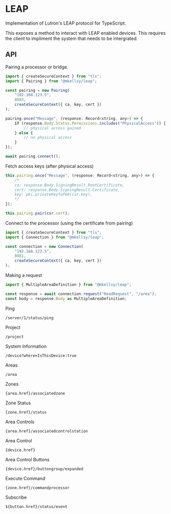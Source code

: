 # LEAP
Implementation of Lutron's LEAP protocol for TypeScript.

This exposes a method to interact with LEAP enabled devices. This requires the client to impliment the system that needs to be intergrated.

## API
Pairing a processor or bridge.
```js
import { createSecureContext } from "tls";
import { Pairing } from "@mkellsy/leap";

const pairing = new Pairing(
    "192.168.123.5",
    8083,
    createSecureContext({ ca, key, cert })
);

pairing.once("Message", (response: Record<string, any>) => {
    if (response.Body.Status.Permissions.includes("PhysicalAccess")) {
        // physical access gained
    } else {
        // no physical access
    }
});

await pairing.connect();
```

Fetch access keys (after physical access)
```js
this.pairing.once("Message", (response: Record<string, any>) => {
    /*
    ca: response.Body.SigningResult.RootCertificate,
    cert: response.Body.SigningResult.Certificate,
    key: pki.privateKeyToPem(csr.key),
    */
});

this.pairing.pair(csr.cert);
```

Connect to the processor (using the certificate from pairing)
```js
import { createSecureContext } from "tls";
import { Connection } from "@mkellsy/leap";

const connection = new Connection(
    "192.168.123.5",
    8081,
    createSecureContext({ ca, key, cert })
);
```

Making a request
```js
import { MultipleAreaDefinition } from "@mkellsy/leap";

const response = await connection.request("ReadRequest", "/area");
const body = response.Body as MultipleAreaDefinition;
```

Ping
```
/server/1/status/ping
```

Project
```
/project
```

System Information
```
/device?where=IsThisDevice:true
```

Areas
```
/area
```

Zones
```
{area.href}/associatedzone
```

Zone Status
```
{zone.href}/status
```

Area Controls
```
{area.href}/associatedcontrolstation
```

Area Control
```
{device.href}
```

Area Control Buttons
```
{device.href}/buttongroup/expanded
```

Execute Command
```
{zone.href}/commandprocessor
```

Subscribe
```
${button.href}/status/event
```
